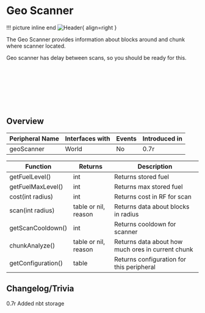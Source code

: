 # Geo Scanner

!!! picture inline end
    ![Header](){ align=right }

The Geo Scanner provides information about blocks around and chunk where scanner located.

Geo scanner has delay between scans, so you should be ready for this.

<br><br><br><br><br><br>

## Overview

| Peripheral Name     | Interfaces with | Events | Introduced in |
| ------------------- | --------------- | ------ | ------------- |
| geoScanner          | World           | No     | 0.7r          |


| Function            | Returns              | Description                                       |
| ------------------- | -------------------- | ------------------------------------------------- |
| getFuelLevel()      | int                  | Returns stored fuel                               |
| getFuelMaxLevel()   | int                  | Returns max stored fuel                           |
| cost(int radius)    | int                  | Returns cost in RF for scan                       |
| scan(int radius)    | table or nil, reason | Returns data about blocks in radius               |
| getScanCooldown()   | int                  | Returns cooldown for scanner                      |
| chunkAnalyze()      | table or nil, reason | Returns data about how much ores in current chunk |
| getConfiguration()  | table                | Returns configuration for this peripheral         |

## Changelog/Trivia

0.7r
Added nbt storage

